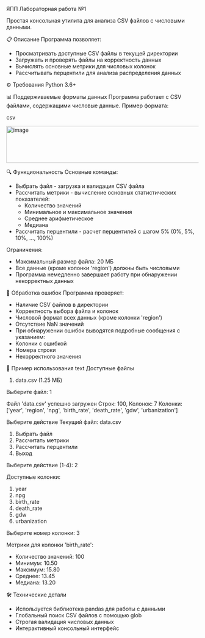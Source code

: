 ЯПП Лабораторная работа №1

Простая консольная утилита для анализа CSV файлов с числовыми данными.

📋 Описание
Программа позволяет:
- Просматривать доступные CSV файлы в текущей директории
- Загружать и проверять файлы на корректность данных
- Вычислять основные метрики для числовых колонок
- Рассчитывать перцентили для анализа распределения данных

⚙️ Требования
Python 3.6+

  
📊 Поддерживаемые форматы данных
Программа работает с CSV файлами, содержащими числовые данные. Пример формата:

csv

<img width="618" height="97" alt="image" src="https://github.com/user-attachments/assets/f4ee6758-d11e-40ba-8fc1-ea8736bbda61" />


🔍 Функциональность
Основные команды:
- Выбрать файл - загрузка и валидация CSV файла
- Рассчитать метрики - вычисление основных статистических показателей:
  - Количество значений
  - Минимальное и максимальное значения
  - Среднее арифметическое
  - Медиана
- Рассчитать перцентили - расчет перцентилей с шагом 5% (0%, 5%, 10%, ..., 100%)

Ограничения:
- Максимальный размер файла: 20 МБ
- Все данные (кроме колонки 'region') должны быть числовыми
- Программа немедленно завершает работу при обнаружении некорректных данных

🐛 Обработка ошибок
Программа проверяет:
- Наличие CSV файлов в директории
- Корректность выбора файла и колонок
- Числовой формат всех данных (кроме колонки 'region')
- Отсутствие NaN значений
- При обнаружении ошибок выводятся подробные сообщения с указанием:
- Колонки с ошибкой
- Номера строки
- Некорректного значения

📝 Пример использования
text
Доступные файлы
1. data.csv (1.25 МБ)

Выберите файл: 1

Файл 'data.csv' успешно загружен 
Строк: 100, Колонок: 7
Колонки: ['year', 'region', 'npg', 'birth_rate', 'death_rate', 'gdw', 'urbanization']

Выберите действие
Текущий файл: data.csv
1. Выбрать файл
2. Рассчитать метрики
3. Рассчитать перцентили
4. Выход

Выберите действие (1-4): 2

Доступные колонки:
1. year
2. npg
3. birth_rate
4. death_rate
5. gdw
6. urbanization

Выберите номер колонки: 3

Метрики для колонки 'birth_rate':
- Количество значений: 100
- Минимум: 10.50
- Максимум: 15.80
- Среднее: 13.45
- Медиана: 13.20

🛠️ Технические детали
- Используется библиотека pandas для работы с данными
- Глобальный поиск CSV файлов с помощью glob
- Строгая валидация числовых данных
- Интерактивный консольный интерфейс

